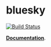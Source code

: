 bluesky
=======

[![Build Status](https://img.shields.io/github/workflow/status/bluesky/bluesky/Unit%20Tests)](https://github.com/bluesky/bluesky/actions?query=workflow%3A%22Unit+Tests%22+branch%3Amaster)

[**Documentation**](http://blueskyproject.io/bluesky).
